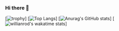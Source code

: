 ### Hi there 👋
[![trophy](https://github-profile-trophy.vercel.app/?username=xuyue1998)]
[![Top Langs](https://github-readme-stats.vercel.app/api/top-langs/?username=xuyue1998&layout=compact)]
[![Anurag's GitHub stats](https://github-readme-stats.vercel.app/api?username=xuyue1998&show_icons=true&theme=radical)]
[![willianrod's wakatime stats](https://github-readme-stats.vercel.app/api/wakatime?username=xuyue1998)]
<!--
**xuyue1998/xuyue1998** is a ✨ _special_ ✨ repository because its `README.md` (this file) appears on your GitHub profile.

Here are some ideas to get you started:

- 🔭 I’m currently working on ...
- 🌱 I’m currently learning ...
- 👯 I’m looking to collaborate on ...
- 🤔 I’m looking for help with ...
- 💬 Ask me about ...
- 📫 How to reach me: ...
- 😄 Pronouns: ...
- ⚡ Fun fact: ...
-->
